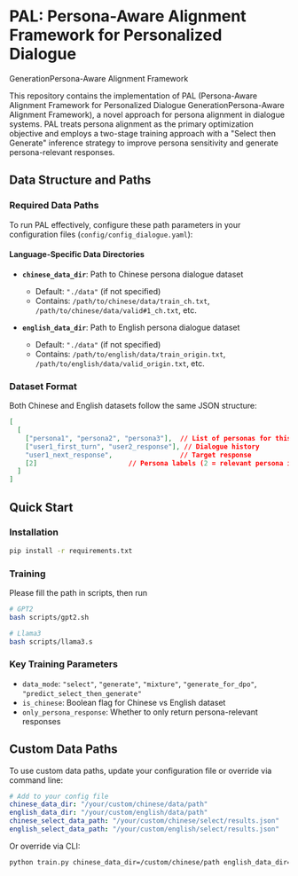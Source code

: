 # PAL: Persona-Aware Alignment Framework for Personalized Dialogue

GenerationPersona-Aware Alignment Framework

This repository contains the implementation of PAL (Persona-Aware Alignment Framework for Personalized Dialogue
GenerationPersona-Aware Alignment Framework), a novel approach for persona alignment in dialogue systems. PAL treats persona alignment as the primary optimization objective and employs a two-stage training approach with a "Select then Generate" inference strategy to improve persona sensitivity and generate persona-relevant responses.

## Data Structure and Paths

### Required Data Paths

To run PAL effectively, configure these path parameters in your configuration files (`config/config_dialogue.yaml`):

#### Language-Specific Data Directories

- **`chinese_data_dir`**: Path to Chinese persona dialogue dataset
  
  - Default: `"./data"` (if not specified)
  - Contains: `/path/to/chinese/data/train_ch.txt`, `/path/to/chinese/data/valid#1_ch.txt`, etc.
- **`english_data_dir`**: Path to English persona dialogue dataset
  
  - Default: `"./data"` (if not specified)
  - Contains: `/path/to/english/data/train_origin.txt`, `/path/to/english/data/valid_origin.txt`, etc.

### Dataset Format

Both Chinese and English datasets follow the same JSON structure:

```json
[
  [
    ["persona1", "persona2", "persona3"],  // List of personas for this dialogue
    ["user1_first_turn", "user2_response"], // Dialogue history
    "user1_next_response",                 // Target response
    [2]                       // Persona labels (2 = relevant persona index)
  ]
]
```

## Quick Start

### Installation

```bash
pip install -r requirements.txt
```

### Training

Please fill the path in scripts, then run

```bash
# GPT2
bash scripts/gpt2.sh

# Llama3
bash scripts/llama3.s
```

### Key Training Parameters

- `data_mode`: `"select"`, `"generate"`, `"mixture"`, `"generate_for_dpo"`, `"predict_select_then_generate"`
- `is_chinese`: Boolean flag for Chinese vs English dataset
- `only_persona_response`: Whether to only return persona-relevant responses

## Custom Data Paths

To use custom data paths, update your configuration file or override via command line:

```yaml
# Add to your config file
chinese_data_dir: "/your/custom/chinese/data/path"
english_data_dir: "/your/custom/english/data/path"
chinese_select_data_path: "/your/custom/chinese/select/results.json"
english_select_data_path: "/your/custom/english/select/results.json"
```

Or override via CLI:

```bash
python train.py chinese_data_dir=/custom/chinese/path english_data_dir=/custom/english/path
```

